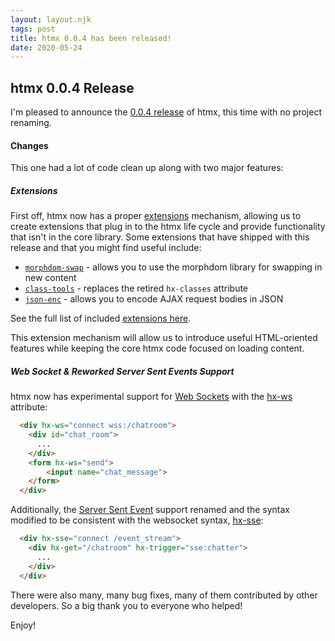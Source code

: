 ```yaml
---
layout: layout.njk
tags: post
title: htmx 0.0.4 has been released!
date: 2020-05-24
---
```


## htmx 0.0.4 Release

I'm pleased to announce the [0.0.4 release](https://unpkg.com/browse/htmx.org@0.0.4/) of htmx, this time with no 
project renaming.

#### Changes

This one had a lot of code clean up along with two major features:

##### Extensions

First off, htmx now has a proper [extensions](/extensions) mechanism, allowing us to create extensions that plug
in to the htmx life cycle and provide functionality that isn't in the core library.  Some extensions that have shipped
with this release and that you might find useful include:

* [`morphdom-swap`](/extensions/morphdom-swap) - allows you to use the morphdom library for swapping in new content
* [`class-tools`](/extensions/class-tools) - replaces the retired `hx-classes` attribute
* [`json-enc`](/extensions/json-enc) - allows you to encode AJAX request bodies in JSON

See the full list of included [extensions here](/extensions#included).

This extension mechanism will allow us to introduce useful HTML-oriented features while keeping the core htmx code
focused on loading content.

##### Web Socket & Reworked Server Sent Events Support

htmx now has experimental support for [Web Sockets](https://developer.mozilla.org/en-US/docs/Web/API/WebSockets_API/Writing_WebSocket_client_applications)
with the [hx-ws](/attributes/hx-ws) attribute:

```html
  <div hx-ws="connect wss:/chatroom">
    <div id="chat_room">
      ...
    </div>
    <form hx-ws="send">
        <input name="chat_message">
    </form>
  </div>
```

Additionally, the [Server Sent Event](https://developer.mozilla.org/en-US/docs/Web/API/Server-sent_events/Using_server-sent_events)
support renamed and the syntax modified to be consistent with the websocket syntax, [hx-sse](/attributes/hx-sse):

```html
  <div hx-sse="connect /event_stream">
    <div hx-get="/chatroom" hx-trigger="sse:chatter">
      ...
    </div>
  </div>
```

There were also many, many bug fixes, many of them contributed by other developers.  So a big thank you to everyone
who helped!

Enjoy!
